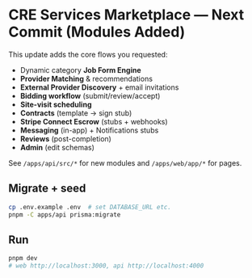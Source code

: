 # CRE Services Marketplace — Next Commit (Modules Added)

This update adds the core flows you requested:

- Dynamic category **Job Form Engine**
- **Provider Matching** & recommendations
- **External Provider Discovery** + email invitations
- **Bidding workflow** (submit/review/accept)
- **Site-visit scheduling**
- **Contracts** (template → sign stub)
- **Stripe Connect Escrow** (stubs + webhooks)
- **Messaging** (in-app) + Notifications stubs
- **Reviews** (post-completion)
- **Admin** (edit schemas)

See `/apps/api/src/*` for new modules and `/apps/web/app/*` for pages.

## Migrate + seed
```bash
cp .env.example .env  # set DATABASE_URL etc.
pnpm -C apps/api prisma:migrate
```

## Run
```bash
pnpm dev
# web http://localhost:3000, api http://localhost:4000
```
